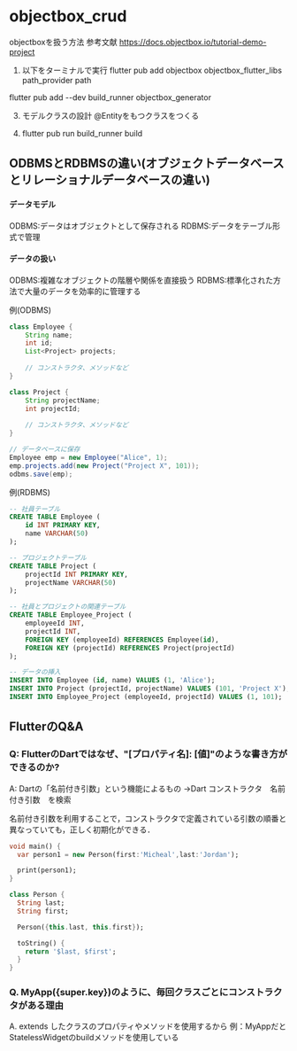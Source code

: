 # objectbox_crud
objectboxを扱う方法
参考文献
https://docs.objectbox.io/tutorial-demo-project
1. 以下をターミナルで実行
flutter pub add objectbox objectbox_flutter_libs path_provider path

flutter pub add --dev build_runner objectbox_generator

3. モデルクラスの設計
@Entityをもつクラスをつくる

4. flutter pub run build_runner build

## ODBMSとRDBMSの違い(オブジェクトデータベースとリレーショナルデータベースの違い)
#### データモデル
ODBMS:データはオブジェクトとして保存される
RDBMS:データをテーブル形式で管理

#### データの扱い

ODBMS:複雑なオブジェクトの階層や関係を直接扱う
RDBMS:標準化された方法で大量のデータを効率的に管理する

例(ODBMS)
```java
class Employee {
    String name;
    int id;
    List<Project> projects;
    
    // コンストラクタ、メソッドなど
}

class Project {
    String projectName;
    int projectId;
    
    // コンストラクタ、メソッドなど
}

// データベースに保存
Employee emp = new Employee("Alice", 1);
emp.projects.add(new Project("Project X", 101));
odbms.save(emp);
```

例(RDBMS)
```sql
-- 社員テーブル
CREATE TABLE Employee (
    id INT PRIMARY KEY,
    name VARCHAR(50)
);

-- プロジェクトテーブル
CREATE TABLE Project (
    projectId INT PRIMARY KEY,
    projectName VARCHAR(50)
);

-- 社員とプロジェクトの関連テーブル
CREATE TABLE Employee_Project (
    employeeId INT,
    projectId INT,
    FOREIGN KEY (employeeId) REFERENCES Employee(id),
    FOREIGN KEY (projectId) REFERENCES Project(projectId)
);

-- データの挿入
INSERT INTO Employee (id, name) VALUES (1, 'Alice');
INSERT INTO Project (projectId, projectName) VALUES (101, 'Project X');
INSERT INTO Employee_Project (employeeId, projectId) VALUES (1, 101);
```

## FlutterのQ&A
### Q: FlutterのDartではなぜ、"[プロパティ名]: [値]"のような書き方ができるのか?

A: Dartの「名前付き引数」という機能によるもの
→Dart コンストラクタ　名前付き引数　を検索

名前付き引数を利用することで，コンストラクタで定義されている引数の順番と異なっていても，正しく初期化ができる．

```dart
void main() {
  var person1 = new Person(first:'Micheal',last:'Jordan');

  print(person1);
}

class Person {
  String last;
  String first;

  Person({this.last, this.first});

  toString() {
    return '$last, $first';
  }
}
```

### Q. MyApp({super.key})のように、毎回クラスごとにコンストラクタがある理由

A. extends したクラスのプロパティやメソッドを使用するから
例：MyAppだとStatelessWidgetのbuildメソッドを使用している


